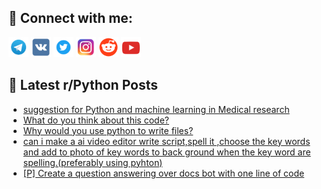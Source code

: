 ## 🔎 Connect with me:
[<img src="https://github.com/bullbesh/bullbesh/blob/main/images/Telegram.png" width="32" height="32" />](https://t.me/bullbesh)
[<img src="https://github.com/bullbesh/bullbesh/blob/main/images/VK.png" width="32" height="32" />](https://vk.com/bullbesh)
[<img src="https://github.com/bullbesh/bullbesh/blob/main/images/Twitter.png" width="32" height="32" />](https://twitter.com/bullbesh1)
[<img src="https://github.com/bullbesh/bullbesh/blob/main/images/Instagram.png" width="32" height="32" />](https://www.instagram.com/bullbesh)
[<img src="https://github.com/bullbesh/bullbesh/blob/main/images/Reddit.png" width="32" height="32" />](https://www.reddit.com/user/bullbesh)
[<img src="https://github.com/bullbesh/bullbesh/blob/main/images/YouTube.png" width="32" height="32" />](https://www.youtube.com/channel/UCtfjRs6uzgq5mfm8S06WTcg)

## 📕 Latest r/Python Posts
<!-- BLOG-POST-LIST:START -->
- [suggestion for Python and machine learning in Medical research](https://www.reddit.com/r/Python/comments/12k1d4m/suggestion_for_python_and_machine_learning_in/)
- [What do you think about this code?](https://www.reddit.com/r/Python/comments/12k07z8/what_do_you_think_about_this_code/)
- [Why would you use python to write files?](https://www.reddit.com/r/Python/comments/12jyv4h/why_would_you_use_python_to_write_files/)
- [can i make a ai video editor write script,spell it ,choose the key words and add to photo of key words to back ground when the key word are spelling.&lpar;preferably using pyhton&rpar;](https://www.reddit.com/r/Python/comments/12jvanq/can_i_make_a_ai_video_editor_write_scriptspell_it/)
- [[P] Create a question answering over docs bot with one line of code](https://www.reddit.com/r/Python/comments/12juy5b/p_create_a_question_answering_over_docs_bot_with/)
<!-- BLOG-POST-LIST:END -->
